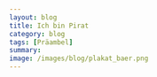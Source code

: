 ```yaml
---
layout: blog
title: Ich bin Pirat
category: blog
tags: [Präambel]  
summary:  
image: /images/blog/plakat_baer.png
---
```

